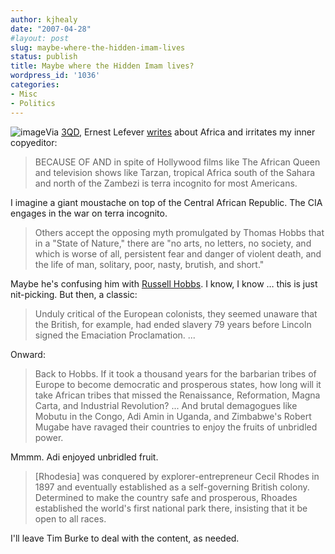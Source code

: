 ```yaml
---
author: kjhealy
date: "2007-04-28"
#layout: post
slug: maybe-where-the-hidden-imam-lives
status: publish
title: Maybe where the Hidden Imam lives?
wordpress_id: '1036'
categories:
- Misc
- Politics
---
```


![image](http://www.kieranhealy.org/files/misc/incognito.jpg)Via [3QD](http://3quarksdaily.blogs.com/3quarksdaily/2007/04/paternalistic_d.html), Ernest Lefever [writes](http://www.weeklystandard.com/Content/Public/Articles/000/000/013/574nhmym.asp) about Africa and irritates my inner copyeditor:

> BECAUSE OF AND in spite of Hollywood films like The African Queen and television shows like Tarzan, tropical Africa south of the Sahara and north of the Zambezi is terra incognito for most Americans.

I imagine a giant moustache on top of the Central African Republic. The CIA engages in the war on terra incognito.

> Others accept the opposing myth promulgated by Thomas Hobbs that in a "State of Nature," there are "no arts, no letters, no society, and which is worse of all, persistent fear and danger of violent death, and the life of man, solitary, poor, nasty, brutish, and short."

Maybe he's confusing him with [Russell Hobbs](http://www.russellhobbs.com/). I know, I know … this is just nit-picking. But then, a classic:

> Unduly critical of the European colonists, they seemed unaware that the British, for example, had ended slavery 79 years before Lincoln signed the Emaciation Proclamation. ...

Onward:

> Back to Hobbs. If it took a thousand years for the barbarian tribes of Europe to become democratic and prosperous states, how long will it take African tribes that missed the Renaissance, Reformation, Magna Carta, and Industrial Revolution? ... And brutal demagogues like Mobutu in the Congo, Adi Amin in Uganda, and Zimbabwe's Robert Mugabe have ravaged their countries to enjoy the fruits of unbridled power.

Mmmm. Adi enjoyed unbridled fruit.

> [Rhodesia] was conquered by explorer-entrepreneur Cecil Rhodes in 1897 and eventually established as a self-governing British colony. Determined to make the country safe and prosperous, Rhoades established the world's first national park there, insisting that it be open to all races.

I'll leave Tim Burke to deal with the content, as needed.
